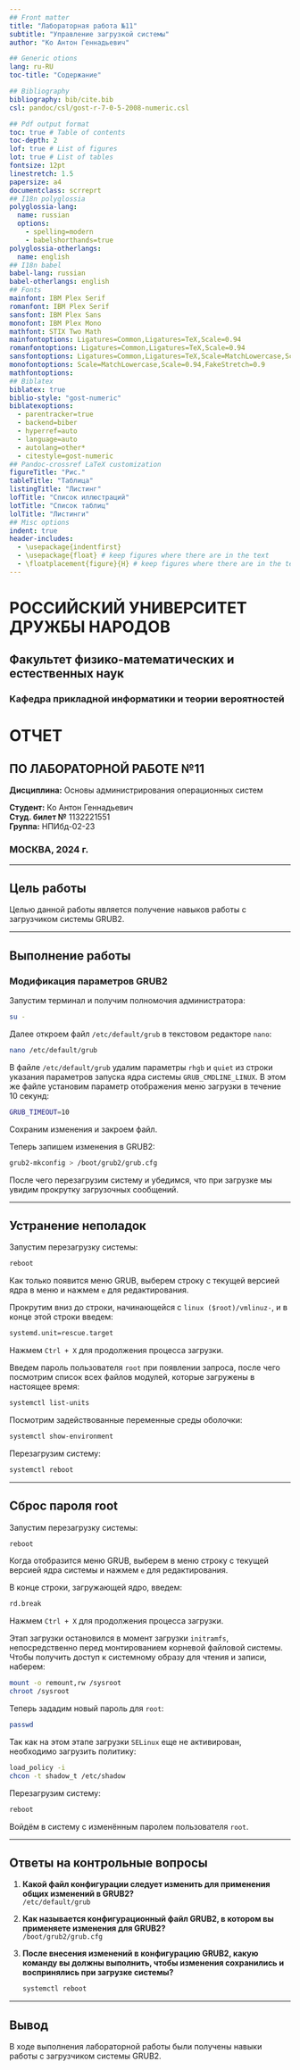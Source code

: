 ```yaml
---
## Front matter
title: "Лабораторная работа №11"
subtitle: "Управление загрузкой системы"
author: "Ко Антон Геннадьевич"

## Generic otions
lang: ru-RU
toc-title: "Содержание"

## Bibliography
bibliography: bib/cite.bib
csl: pandoc/csl/gost-r-7-0-5-2008-numeric.csl

## Pdf output format
toc: true # Table of contents
toc-depth: 2
lof: true # List of figures
lot: true # List of tables
fontsize: 12pt
linestretch: 1.5
papersize: a4
documentclass: scrreprt
## I18n polyglossia
polyglossia-lang:
  name: russian
  options:
	- spelling=modern
	- babelshorthands=true
polyglossia-otherlangs:
  name: english
## I18n babel
babel-lang: russian
babel-otherlangs: english
## Fonts
mainfont: IBM Plex Serif
romanfont: IBM Plex Serif
sansfont: IBM Plex Sans
monofont: IBM Plex Mono
mathfont: STIX Two Math
mainfontoptions: Ligatures=Common,Ligatures=TeX,Scale=0.94
romanfontoptions: Ligatures=Common,Ligatures=TeX,Scale=0.94
sansfontoptions: Ligatures=Common,Ligatures=TeX,Scale=MatchLowercase,Scale=0.94
monofontoptions: Scale=MatchLowercase,Scale=0.94,FakeStretch=0.9
mathfontoptions:
## Biblatex
biblatex: true
biblio-style: "gost-numeric"
biblatexoptions:
  - parentracker=true
  - backend=biber
  - hyperref=auto
  - language=auto
  - autolang=other*
  - citestyle=gost-numeric
## Pandoc-crossref LaTeX customization
figureTitle: "Рис."
tableTitle: "Таблица"
listingTitle: "Листинг"
lofTitle: "Список иллюстраций"
lotTitle: "Список таблиц"
lolTitle: "Листинги"
## Misc options
indent: true
header-includes:
  - \usepackage{indentfirst}
  - \usepackage{float} # keep figures where there are in the text
  - \floatplacement{figure}{H} # keep figures where there are in the text
---
```


# РОССИЙСКИЙ УНИВЕРСИТЕТ ДРУЖБЫ НАРОДОВ

## Факультет физико-математических и естественных наук  
### Кафедра прикладной информатики и теории вероятностей  

# ОТЧЕТ

## ПО ЛАБОРАТОРНОЙ РАБОТЕ №11

**Дисциплина:** Основы администрирования операционных систем  

**Студент:** Ко Антон Геннадьевич  
**Студ. билет №** 1132221551  
**Группа:** НПИбд-02-23  

### МОСКВА, 2024 г.

---

## Цель работы

Целью данной работы является получение навыков работы с загрузчиком системы GRUB2.

---

## Выполнение работы

### Модификация параметров GRUB2

Запустим терминал и получим полномочия администратора:

```bash
su -
```

Далее откроем файл `/etc/default/grub` в текстовом редакторе `nano`:

```bash
nano /etc/default/grub
```

В файле `/etc/default/grub` удалим параметры `rhgb` и `quiet` из строки указания параметров запуска ядра системы `GRUB_CMDLINE_LINUX`. В этом же файле установим параметр отображения меню загрузки в течение 10 секунд:

```bash
GRUB_TIMEOUT=10
```

Сохраним изменения и закроем файл.

Теперь запишем изменения в GRUB2:

```bash
grub2-mkconfig > /boot/grub2/grub.cfg
```

После чего перезагрузим систему и убедимся, что при загрузке мы увидим прокрутку загрузочных сообщений.

---

## Устранение неполадок

Запустим перезагрузку системы:

```bash
reboot
```

Как только появится меню GRUB, выберем строку с текущей версией ядра в меню и нажмем `e` для редактирования.

Прокрутим вниз до строки, начинающейся с `linux ($root)/vmlinuz-`, и в конце этой строки введем:

```bash
systemd.unit=rescue.target
```

Нажмем `Ctrl + X` для продолжения процесса загрузки.

Введем пароль пользователя `root` при появлении запроса, после чего посмотрим список всех файлов модулей, которые загружены в настоящее время:

```bash
systemctl list-units
```

Посмотрим задействованные переменные среды оболочки:

```bash
systemctl show-environment
```

Перезагрузим систему:

```bash
systemctl reboot
```

---

## Сброс пароля root

Запустим перезагрузку системы:

```bash
reboot
```

Когда отобразится меню GRUB, выберем в меню строку с текущей версией ядра системы и нажмем `e` для редактирования.

В конце строки, загружающей ядро, введем:

```bash
rd.break
```

Нажмем `Ctrl + X` для продолжения процесса загрузки.

Этап загрузки остановился в момент загрузки `initramfs`, непосредственно перед монтированием корневой файловой системы. Чтобы получить доступ к системному образу для чтения и записи, наберем:

```bash
mount -o remount,rw /sysroot
chroot /sysroot
```

Теперь зададим новый пароль для `root`:

```bash
passwd
```

Так как на этом этапе загрузки `SELinux` еще не активирован, необходимо загрузить политику:

```bash
load_policy -i
chcon -t shadow_t /etc/shadow
```

Перезагрузим систему:

```bash
reboot
```

Войдём в систему с изменённым паролем пользователя `root`.

---

## Ответы на контрольные вопросы

1. **Какой файл конфигурации следует изменить для применения общих изменений в GRUB2?**  
   `/etc/default/grub`

2. **Как называется конфигурационный файл GRUB2, в котором вы применяете изменения для GRUB2?**  
   `/boot/grub2/grub.cfg`

3. **После внесения изменений в конфигурацию GRUB2, какую команду вы должны выполнить, чтобы изменения сохранились и воспринялись при загрузке системы?**  
   ```bash
   systemctl reboot
   ```

---

## Вывод

В ходе выполнения лабораторной работы были получены навыки работы с загрузчиком системы GRUB2.

